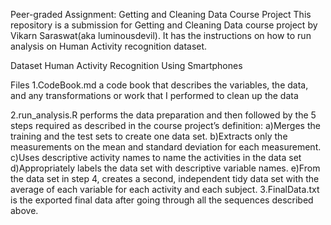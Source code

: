Peer-graded Assignment: Getting and Cleaning Data Course Project
This repository is a submission for Getting and Cleaning Data course project by Vikarn Saraswat(aka luminousdevil). It has the instructions on how to run analysis on Human Activity recognition dataset.

Dataset
Human Activity Recognition Using Smartphones

Files
1.CodeBook.md 
a code book that describes the variables, the data, and any transformations or work that I performed to clean up the data

2.run_analysis.R 
performs the data preparation and then followed by the 5 steps required as described in the course project’s definition:
	a)Merges the training and the test sets to create one data set.
	b)Extracts only the measurements on the mean and standard deviation for each measurement.
	c)Uses descriptive activity names to name the activities in the data set
	d)Appropriately labels the data set with descriptive variable names.
	e)From the data set in step 4, creates a second, independent tidy data set with the average of each variable for each activity and each subject.
3.FinalData.txt 
is the exported final data after going through all the sequences described above.
